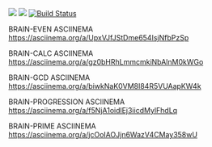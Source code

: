 <a href="https://codeclimate.com/github/codeclimate/codeclimate/maintainability"><img src="https://api.codeclimate.com/v1/badges/a99a88d28ad37a79dbf6/maintainability" /></a>
<a href="https://codeclimate.com/github/codeclimate/codeclimate/test_coverage"><img src="https://api.codeclimate.com/v1/badges/a99a88d28ad37a79dbf6/test_coverage" /></a>
[![Build Status](https://travis-ci.org/tredoc/frontend-project-lvl1.svg?branch=master)](https://travis-ci.org/tredoc/frontend-project-lvl1)

BRAIN-EVEN ASCIINEMA
https://asciinema.org/a/UpxVJfJStDme654IsjNfbPzSp

BRAIN-CALC ASCIINEMA
https://asciinema.org/a/gz0bHRhLmmcmkiNbAlnM0kWGo

BRAIN-GCD ASCIINEMA
https://asciinema.org/a/biwkNaK0VM8I84R5VUAapKW4k

BRAIN-PROGRESSION ASCIINEMA
https://asciinema.org/a/f5NjA1oidlEj3iicdMylFhdLq

BRAIN-PRIME ASCIINEMA
https://asciinema.org/a/jcOoIAOJjn6WazV4CMay358wU

